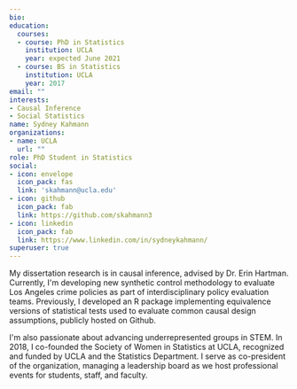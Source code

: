 ```yaml
---
bio: 
education:
  courses:
  - course: PhD in Statistics
    institution: UCLA
    year: expected June 2021
  - course: BS in Statistics
    institution: UCLA
    year: 2017
email: ""
interests:
- Causal Inference
- Social Statistics
name: Sydney Kahmann
organizations:
- name: UCLA
  url: ""
role: PhD Student in Statistics
social:
- icon: envelope
  icon_pack: fas
  link: 'skahmann@ucla.edu'
- icon: github
  icon_pack: fab
  link: https://github.com/skahmann3
- icon: linkedin
  icon_pack: fab
  link: https://www.linkedin.com/in/sydneykahmann/
superuser: true
---
```


My dissertation research is in causal inference, advised by Dr. Erin Hartman. Currently, I'm developing new synthetic control methodology to evaluate Los Angeles crime policies as part of interdisciplinary policy evaluation teams. Previously, I developed an R package implementing equivalence versions of statistical tests used to evaluate common causal design assumptions, publicly hosted on Github. 

I'm also passionate about advancing underrepresented groups in STEM. In 2018, I co-founded the Society of Women in Statistics at UCLA, recognized and funded by UCLA and the Statistics Department. I serve as co-president of the organization, managing a leadership board as we host professional events for students, staff, and faculty.

